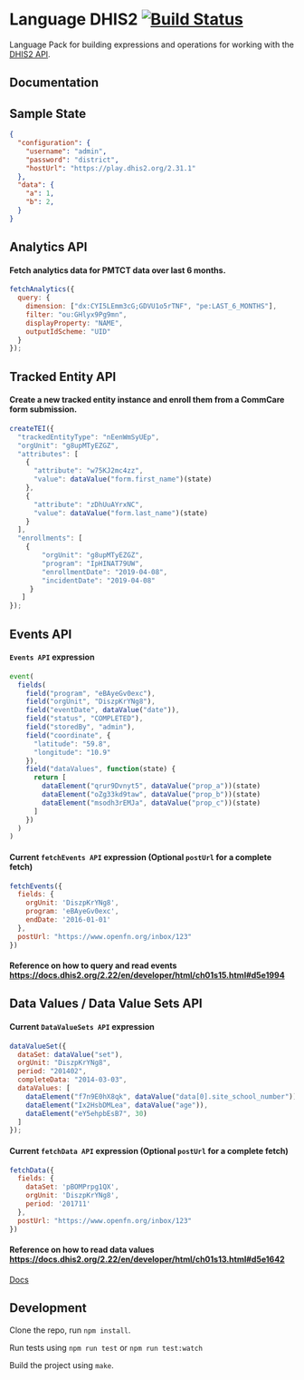 Language DHIS2 [![Build Status](https://travis-ci.org/OpenFn/language-dhis2.svg?branch=master)](https://travis-ci.org/OpenFn/language-dhis2)
==============

Language Pack for building expressions and operations for working with
the [DHIS2 API](http://dhis2.github.io/dhis2-docs/master/en/developer/html/dhis2_developer_manual.html).

Documentation
-------------
## Sample State
```json
{
  "configuration": {
    "username": "admin",
    "password": "district",
    "hostUrl": "https://play.dhis2.org/2.31.1"
  },
  "data": {
    "a": 1,
    "b": 2,
  }
}
```


## Analytics API

#### Fetch analytics data for PMTCT data over last 6 months.
```js
fetchAnalytics({
  query: {
    dimension: ["dx:CYI5LEmm3cG;GDVU1o5rTNF", "pe:LAST_6_MONTHS"],
    filter: "ou:GHlyx9Pg9mn",
    displayProperty: "NAME",
    outputIdScheme: "UID"
  }
});
```

## Tracked Entity API

#### Create a new tracked entity instance and enroll them from a CommCare form submission.
```js
createTEI({
  "trackedEntityType": "nEenWmSyUEp",
  "orgUnit": "g8upMTyEZGZ",
  "attributes": [
    {
      "attribute": "w75KJ2mc4zz",
      "value": dataValue("form.first_name")(state)
    },
    {
      "attribute": "zDhUuAYrxNC",
      "value": dataValue("form.last_name")(state)
    }
  ],
  "enrollments": [
    {
        "orgUnit": "g8upMTyEZGZ",
        "program": "IpHINAT79UW",
        "enrollmentDate": "2019-04-08",
        "incidentDate": "2019-04-08"
     }
   ]
});
```

## Events API

#### `Events API` expression
```js
event(
  fields(
    field("program", "eBAyeGv0exc"),
    field("orgUnit", "DiszpKrYNg8"),
    field("eventDate", dataValue("date")),
    field("status", "COMPLETED"),
    field("storedBy", "admin"),
    field("coordinate", {
      "latitude": "59.8",
      "longitude": "10.9"
    }),
    field("dataValues", function(state) {
      return [
        dataElement("qrur9Dvnyt5", dataValue("prop_a"))(state)
        dataElement("oZg33kd9taw", dataValue("prop_b"))(state)
        dataElement("msodh3rEMJa", dataValue("prop_c"))(state)
      ]
    })
  )
)
```

#### Current `fetchEvents API` expression (Optional `postUrl` for a complete fetch)
```js
fetchEvents({
  fields: {
    orgUnit: 'DiszpKrYNg8',
    program: 'eBAyeGv0exc',
    endDate: '2016-01-01'
  },
  postUrl: "https://www.openfn.org/inbox/123"
})
```
#### Reference on how to query and read events https://docs.dhis2.org/2.22/en/developer/html/ch01s15.html#d5e1994

## Data Values / Data Value Sets API

#### Current `DataValueSets API` expression
```js
dataValueSet({
  dataSet: dataValue("set"),
  orgUnit: "DiszpKrYNg8",
  period: "201402",
  completeData: "2014-03-03",
  dataValues: [
    dataElement("f7n9E0hX8qk", dataValue("data[0].site_school_number")),
    dataElement("Ix2HsbDMLea", dataValue("age")),
    dataElement("eY5ehpbEsB7", 30)
  ]
});
```

#### Current `fetchData API` expression (Optional `postUrl` for a complete fetch)
```js
fetchData({
  fields: {
    dataSet: 'pBOMPrpg1QX',
    orgUnit: 'DiszpKrYNg8',
    period: '201711'
  },
  postUrl: "https://www.openfn.org/inbox/123"
})
```
#### Reference on how to read data values https://docs.dhis2.org/2.22/en/developer/html/ch01s13.html#d5e1642


[Docs](docs/index)


Development
-----------

Clone the repo, run `npm install`.

Run tests using `npm run test` or `npm run test:watch`

Build the project using `make`.
